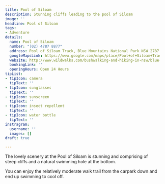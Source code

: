 ```yaml
---
title: Pool of Siloam
description: Stunning cliffs leading to the pool of Siloam
image: ''
headline: Pool of Siloam
tags:
- Adventure
details:
  name: Pool of Siloam
  number: "(02) 4787 8877"
  address: Pool of Siloam Track, Blue Mountains National Park NSW 2787
  googleMapsLink: https://www.google.com/maps/place/Pool+of+Siloam+Track,+Blue+Mountains+NSW+2787/@-33.7258678,150.3349353,17z/data=!3m1!4b1!4m5!3m4!1s0x6b126ec2bd713707:0x9bfa729be62dd6e2!8m2!3d-33.7258723!4d150.337124
  website: http://www.wildwalks.com/bushwalking-and-hiking-in-nsw/blue-mountains-leura/lyrebird-dell-and-pool-of-siloam-circuit.html
  bookingLink: ''
  openingHours: Open 24 Hours
tipList:
- tipIcon: camera
  tipText: ''
- tipIcon: sunglasses
  tipText: ''
- tipIcon: sunscreen
  tipText: ''
- tipIcon: insect repellent
  tipText: ''
- tipIcon: water bottle
  tipText: ''
instragram:
  username: ''
  images: []
draft: true

---
```

The lovely scenery at the Pool of Siloam is stunning and comprising of steep cliffs and a natural swimming hole at the bottom.

You can enjoy the relatively moderate walk trail from the carpark down and end up swimming to cool off.